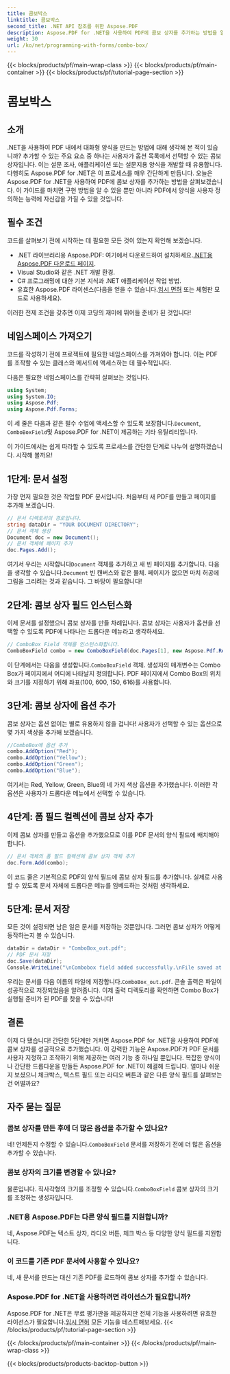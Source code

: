 ```yaml
---
title: 콤보박스
linktitle: 콤보박스
second_title: .NET API 참조를 위한 Aspose.PDF
description: Aspose.PDF for .NET을 사용하여 PDF에 콤보 상자를 추가하는 방법을 알아보세요. 단계별 가이드를 따라 대화형 PDF 양식을 쉽게 만드세요.
weight: 30
url: /ko/net/programming-with-forms/combo-box/
---
```


{{< blocks/products/pf/main-wrap-class >}}
{{< blocks/products/pf/main-container >}}
{{< blocks/products/pf/tutorial-page-section >}}

# 콤보박스

## 소개

.NET을 사용하여 PDF 내에서 대화형 양식을 만드는 방법에 대해 생각해 본 적이 있습니까? 추가할 수 있는 주요 요소 중 하나는 사용자가 옵션 목록에서 선택할 수 있는 콤보 상자입니다. 이는 설문 조사, 애플리케이션 또는 설문지용 양식을 개발할 때 유용합니다. 다행히도 Aspose.PDF for .NET은 이 프로세스를 매우 간단하게 만듭니다. 오늘은 Aspose.PDF for .NET을 사용하여 PDF에 콤보 상자를 추가하는 방법을 살펴보겠습니다. 이 가이드를 마치면 구현 방법을 알 수 있을 뿐만 아니라 PDF에서 양식을 사용자 정의하는 능력에 자신감을 가질 수 있을 것입니다.

## 필수 조건

코드를 살펴보기 전에 시작하는 데 필요한 모든 것이 있는지 확인해 보겠습니다.

- .NET 라이브러리용 Aspose.PDF: 여기에서 다운로드하여 설치하세요.[.NET용 Aspose.PDF 다운로드 페이지](https://releases.aspose.com/pdf/net/).
- Visual Studio와 같은 .NET 개발 환경.
- C# 프로그래밍에 대한 기본 지식과 .NET 애플리케이션 작업 방법.
-  유효한 Aspose.PDF 라이센스(다음을 얻을 수 있습니다.[임시 면허](https://purchase.aspose.com/temporary-license/) 또는 체험판 모드로 사용하세요).

이러한 전제 조건을 갖추면 이제 코딩의 재미에 뛰어들 준비가 된 것입니다!

## 네임스페이스 가져오기

코드를 작성하기 전에 프로젝트에 필요한 네임스페이스를 가져와야 합니다. 이는 PDF를 조작할 수 있는 클래스와 메서드에 액세스하는 데 필수적입니다.

다음은 필요한 네임스페이스를 간략히 살펴보는 것입니다.

```csharp
using System;
using System.IO;
using Aspose.Pdf;
using Aspose.Pdf.Forms;
```

 이 세 줄은 다음과 같은 필수 수업에 액세스할 수 있도록 보장합니다.`Document`, `ComboBoxField`및 Aspose.PDF for .NET이 제공하는 기타 유틸리티입니다.

이 가이드에서는 쉽게 따라할 수 있도록 프로세스를 간단한 단계로 나누어 설명하겠습니다. 시작해 볼까요!

## 1단계: 문서 설정

가장 먼저 필요한 것은 작업할 PDF 문서입니다. 처음부터 새 PDF를 만들고 페이지를 추가해 보겠습니다.

```csharp
// 문서 디렉토리의 경로입니다.
string dataDir = "YOUR DOCUMENT DIRECTORY";
// 문서 객체 생성
Document doc = new Document();
// 문서 객체에 페이지 추가
doc.Pages.Add();
```

 여기서 우리는 시작합니다`Document` 객체를 추가하고 새 빈 페이지를 추가합니다. 다음을 생각할 수 있습니다.`Document` 빈 캔버스와 같은 물체. 페이지가 없으면 마치 허공에 그림을 그리려는 것과 같습니다. 그 바탕이 필요합니다!

## 2단계: 콤보 상자 필드 인스턴스화

이제 문서를 설정했으니 콤보 상자를 만들 차례입니다. 콤보 상자는 사용자가 옵션을 선택할 수 있도록 PDF에 나타나는 드롭다운 메뉴라고 생각하세요.

```csharp
// ComboBox Field 객체를 인스턴스화합니다.
ComboBoxField combo = new ComboBoxField(doc.Pages[1], new Aspose.Pdf.Rectangle(100, 600, 150, 616));
```

 이 단계에서는 다음을 생성합니다.`ComboBoxField` 객체. 생성자의 매개변수는 Combo Box가 페이지에서 어디에 나타날지 정의합니다. PDF 페이지에서 Combo Box의 위치와 크기를 지정하기 위해 좌표(100, 600, 150, 616)를 사용합니다.

## 3단계: 콤보 상자에 옵션 추가

콤보 상자는 옵션 없이는 별로 유용하지 않을 겁니다! 사용자가 선택할 수 있는 옵션으로 몇 가지 색상을 추가해 보겠습니다.

```csharp
//ComboBox에 옵션 추가
combo.AddOption("Red");
combo.AddOption("Yellow");
combo.AddOption("Green");
combo.AddOption("Blue");
```

여기서는 Red, Yellow, Green, Blue의 네 가지 색상 옵션을 추가했습니다. 이러한 각 옵션은 사용자가 드롭다운 메뉴에서 선택할 수 있습니다.

## 4단계: 폼 필드 컬렉션에 콤보 상자 추가

이제 콤보 상자를 만들고 옵션을 추가했으므로 이를 PDF 문서의 양식 필드에 배치해야 합니다.

```csharp
// 문서 객체의 폼 필드 컬렉션에 콤보 상자 객체 추가
doc.Form.Add(combo);
```

이 코드 줄은 기본적으로 PDF의 양식 필드에 콤보 상자 필드를 추가합니다. 실제로 사용할 수 있도록 문서 자체에 드롭다운 메뉴를 임베드하는 것처럼 생각하세요.

## 5단계: 문서 저장

모든 것이 설정되면 남은 일은 문서를 저장하는 것뿐입니다. 그러면 콤보 상자가 어떻게 동작하는지 볼 수 있습니다.

```csharp
dataDir = dataDir + "ComboBox_out.pdf";
// PDF 문서 저장
doc.Save(dataDir);
Console.WriteLine("\nCombobox field added successfully.\nFile saved at " + dataDir);
```

 우리는 문서를 다음 이름의 파일에 저장합니다.`ComboBox_out.pdf`. 콘솔 출력은 파일이 성공적으로 저장되었음을 알려줍니다. 이제 출력 디렉토리를 확인하면 Combo Box가 실행될 준비가 된 PDF를 찾을 수 있습니다!

## 결론

이제 다 됐습니다! 간단한 5단계만 거치면 Aspose.PDF for .NET을 사용하여 PDF에 콤보 상자를 성공적으로 추가했습니다. 이 강력한 기능은 Aspose.PDF가 PDF 문서를 사용자 지정하고 조작하기 위해 제공하는 여러 기능 중 하나일 뿐입니다. 복잡한 양식이나 간단한 드롭다운을 만들든 Aspose.PDF for .NET이 해결해 드립니다. 얼마나 쉬운지 보셨으니 체크박스, 텍스트 필드 또는 라디오 버튼과 같은 다른 양식 필드를 살펴보는 건 어떨까요?

## 자주 묻는 질문

### 콤보 상자를 만든 후에 더 많은 옵션을 추가할 수 있나요?
 네! 언제든지 수정할 수 있습니다.`ComboBoxField` 문서를 저장하기 전에 더 많은 옵션을 추가할 수 있습니다.

### 콤보 상자의 크기를 변경할 수 있나요?
 물론입니다. 직사각형의 크기를 조정할 수 있습니다.`ComboBoxField` 콤보 상자의 크기를 조정하는 생성자입니다.

### .NET용 Aspose.PDF는 다른 양식 필드를 지원합니까?
네, Aspose.PDF는 텍스트 상자, 라디오 버튼, 체크 박스 등 다양한 양식 필드를 지원합니다.

### 이 코드를 기존 PDF 문서에 사용할 수 있나요?
네, 새 문서를 만드는 대신 기존 PDF를 로드하여 콤보 상자를 추가할 수 있습니다.

### Aspose.PDF for .NET을 사용하려면 라이선스가 필요합니까?
 Aspose.PDF for .NET은 무료 평가판을 제공하지만 전체 기능을 사용하려면 유효한 라이선스가 필요합니다.[임시 면허](https://purchase.aspose.com/temporary-license/) 모든 기능을 테스트해보세요.
{{< /blocks/products/pf/tutorial-page-section >}}

{{< /blocks/products/pf/main-container >}}
{{< /blocks/products/pf/main-wrap-class >}}

{{< blocks/products/products-backtop-button >}}
